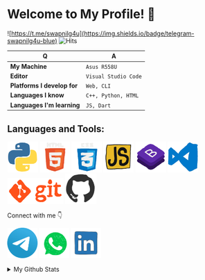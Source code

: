 # Welcome to My Profile! 👋 
![https://t.me/swapnilg4u](https://img.shields.io/badge/telegram-swapnilg4u-blue)
 ![Hits](https://hits.seeyoufarm.com/api/count/incr/badge.svg?url=https://github.com/swapnilg4u/)



Q | A
--- | --- 
**My Machine**  | `Asus R558U`
**Editor**  | `Visual Studio Code`
**Platforms I develop for** | `Web, CLI`
**Languages I know**  | `C++, Python, HTML`
**Languages I'm learning** | `JS, Dart`


## **Languages and Tools:**
<p>
<a href="https://www.python.org/"><img src="https://raw.githubusercontent.com/swapnilg4u/useful-resources/main/GIFs/python.gif" height="70"></a>
<a href="https://www.w3schools.com/html"><img src="https://raw.githubusercontent.com/swapnilg4u/useful-resources/main/GIFs/html.gif" height="70"></a>
<a href="https://www.w3schools.com/css"><img src="https://raw.githubusercontent.com/swapnilg4u/useful-resources/main/GIFs/css.gif" height="70"></a>
<a href="https://www.w3schools.com/javascript"><img src="https://raw.githubusercontent.com/swapnilg4u/useful-resources/main/GIFs/js.webp" height="70"></a>
<a href="https://getbootstrap.com/"><img src="https://raw.githubusercontent.com/swapnilg4u/useful-resources/main/GIFs/bootstrap.gif" height="70"></a>
<a href="https://code.visualstudio.com/"><img src="https://raw.githubusercontent.com/swapnilg4u/useful-resources/main/GIFs/vscode.webp" height="70"></a>
<a href="https://git-scm.com/"><img src="https://raw.githubusercontent.com/swapnilg4u/useful-resources/main/GIFs/git.gif" width="130"></a>
<a href="https://github.com/"><img src="https://raw.githubusercontent.com/swapnilg4u/useful-resources/main/GIFs/github.webp" height="70"></a>
</p>

Connect with me 👇
<p>
<a href="https://telegram.me/BenTennyson_xDBot"><img src="https://raw.githubusercontent.com/swapnilg4u/useful-resources/main/GIFs/telegram.gif" height="70"></a>
<a href="https://api.whatsapp.com/send/?phone=8839772627&text=Hi%20Swapnil"><img src="https://raw.githubusercontent.com/swapnilg4u/useful-resources/main/GIFs/whatsapp.gif" height="70"></a>
<a href="https://www.linkedin.com/in/swapnilg4u/"><img src="https://raw.githubusercontent.com/swapnilg4u/useful-resources/main/GIFs/linkedin.gif" height="70"></a>
</p>

<details>

 <summary> My Github Stats</summary>
<img src='https://github-readme-stats.vercel.app/api?username=swapnilg4u&show_icons=true&theme=radical&include_all_commits=true'></img>
<img src="https://github-readme-stats.vercel.app/api/top-langs/?username=swapnilg4u&theme=radical&layout=compact"></img>
<img src="https://github-readme-streak-stats.herokuapp.com/?user=swapnilg4u"></img>
</details>
